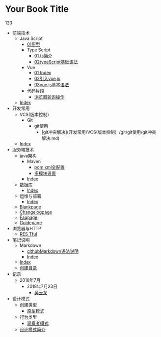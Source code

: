 # Your Book Title

123

- 前端技术
  - Java Script
    - [01原型](前端技术/JavaScript/01原型/01原型.md)
    - Type Script
      * [01.ts简介](前端技术/JavaScript/typeScript/01.ts简介.md)
      * [02typeScript基础语法](前端技术/JavaScript/typeScript/02typeScript基础语法.md)
    - Vue
      * [01 Index](前端技术/JavaScript/vue/01index.md)
      * [02引入vue.js](前端技术/JavaScript/vue/02引入vue.js.md)
      * [03vue.js基本语法](前端技术/JavaScript/vue/03vue.js基本语法.md)
    - 代码片段
      * [浏览器轮询操作](前端技术/JavaScript/代码片段/浏览器轮询操作.md)
  * [Index](前端技术/index.md)
- 开发常用
  - VCS(版本控制）
    - Git
      - git使用
        * [git冲突解决](开发常用/VCS(版本控制）/git/git使用/git冲突解决.md)
  * [Index](开发基础/index.md)
- 服务端技术
  - java架构
    - Maven
      * [pom.xml全配置](服务端技术/java架构/maven/pom.xml全配置.md)
      * [多模块设置](服务端技术/java架构/maven/多模块设置.md)
    * [Index](服务端技术/java架构/index.md)
  - 数据库
    * [Index](服务端技术/数据库/index.md)
  - 运维与部署
    * [Index](服务端技术/运维与部署/index.md)
  * [Blankpage](服务端技术/blankpage.md)
  * [Changelogpage](服务端技术/changelogpage.md)
  * [Faqpage](服务端技术/faqpage.md)
  * [Guidepage](服务端技术/guidepage.md)
- 浏览器与HTTP
  * [RES Tful](浏览器与HTTP/RESTful.md)
- 笔记说明
  - Markdown
    * [githubMarkdown语法说明](笔记说明/markdown/githubMarkdown语法说明.md)
    * [Index](笔记说明/markdown/index.md)
  * [Index](笔记说明/index.md)
  * [创建目录](笔记说明/创建目录.md)
- 记录
  - 2018年7月
    - 2018年7月23日
      * [吴云龙](记录/2018年7月/2018年7月23日/吴云龙.md)
- 设计模式
  - 创建类型
    * [原型模式](设计模式/创建类型/原型模式.md)
  - 行为类型
    * [观察者模式](设计模式/行为类型/观察者模式.md)
  * [设计模式简介](设计模式/设计模式简介.md)
